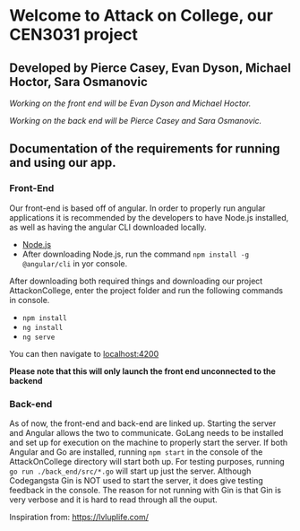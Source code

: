 # Welcome to Attack on College, our CEN3031 project

## Developed by Pierce Casey, Evan Dyson, Michael Hoctor, Sara Osmanovic

*Working on the front end will be Evan Dyson and Michael Hoctor.*

*Working on the back end will be Pierce Casey and Sara Osmanovic.*

## Documentation of the requirements for running and using our app.

### Front-End
Our front-end is based off of angular. 
In order to properly run angular applications it is recommended by the developers to have Node.js installed, as well as having the angular CLI downloaded locally.

* [Node.js](https://nodejs.org/en)
* After downloading Node.js, run the command ``` npm install -g @angular/cli ``` in yor console.

After downloading both required things and downloading our project AttackonCollege, enter the project folder and run the following commands in console.

* ``` npm install ```
* ``` ng install ```
* ``` ng serve ```

You can then navigate to [localhost:4200](http://localhost:4200)

**Please note that this will only launch the front end unconnected to the backend**


### Back-end

As of now, the front-end and back-end are linked up. Starting the server and Angular allows the two to communicate. GoLang needs to be installed and set up for execution on the machine to properly start the server. If both Angular and Go are installed, running ```npm start``` in the console of the AttackOnCollege directory will start both up. For testing purposes, running ```go run ./back_end/src/*.go``` will start up just the server. Although Codegangsta Gin is NOT used to start the server, it does give testing feedback in the console. The reason for not running with Gin is that Gin is very verbose and it is hard to read through all the ouput.

Inspiration from: https://lvluplife.com/
